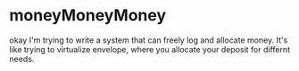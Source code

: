 # moneyMoneyMoney
okay I'm trying to write a system that can freely log and allocate money.
It's like trying to virtualize envelope, where you allocate your deposit for differnt needs.
